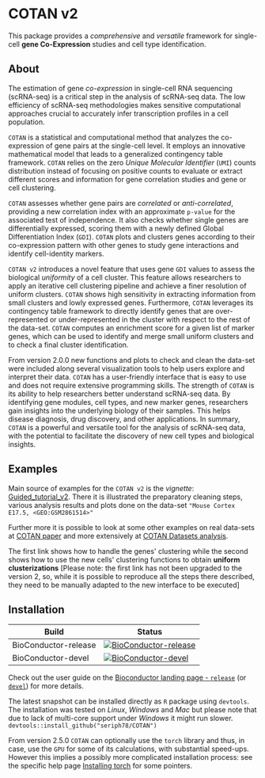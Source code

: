 # COTAN v2

This package provides a *comprehensive* and *versatile* framework for single-cell **gene Co-Expression** studies and cell type identification.

## About

The estimation of gene *co-expression* in single-cell RNA sequencing (scRNA-seq) is a critical step in the analysis of scRNA-seq data. The low efficiency of scRNA-seq methodologies makes sensitive computational approaches crucial to accurately infer transcription profiles in a cell population.

`COTAN` is a statistical and computational method that analyzes the co-expression of gene pairs at the single-cell level. It employs an innovative mathematical model that leads to a generalized contingency table framework. `COTAN` relies on the zero *Unique Molecular Identifier* (`UMI`) counts distribution instead of focusing on positive counts to evaluate or extract different scores and information for gene correlation studies and gene or cell clustering.

`COTAN` assesses whether gene pairs are *correlated* or *anti-correlated*, providing a new correlation index with an approximate `p-value` for the associated test of independence. It also checks whether single genes are differentially expressed, scoring them with a newly defined Global Differentiation Index (`GDI`). `COTAN` plots and clusters genes according to their co-expression pattern with other genes to study gene interactions and identify cell-identity markers.

`COTAN v2` introduces a novel feature that uses gene `GDI` values to assess the biological *uniformity* of a cell cluster. This feature allows researchers to apply an iterative cell clustering pipeline and achieve a finer resolution of uniform clusters. `COTAN` shows high sensitivity in extracting information from small clusters and lowly expressed genes. Furthermore, `COTAN` leverages its contingency table framework to directly identify genes that are over-represented or under-represented in the cluster with respect to the rest of the data-set. `COTAN` computes an enrichment score for a given list of marker genes, which can be used to identify and merge small uniform clusters and to check a final cluster identification.

From version 2.0.0 new functions and plots to check and clean the data-set were included along several visualization tools to help users explore and interpret their data. `COTAN` has a user-friendly interface that is easy to use and does not require extensive programming skills. The strength of `COTAN` is its ability to help researchers better understand scRNA-seq data. By identifying gene modules, cell types, and new marker genes, researchers gain insights into the underlying biology of their samples. This helps disease diagnosis, drug discovery, and other applications. In summary, `COTAN` is a powerful and versatile tool for the analysis of scRNA-seq data, with the potential to facilitate the discovery of new cell types and biological insights.

## Examples

Main source of examples for the `COTAN v2` is the *vignette*: [Guided_tutorial_v2](https://github.com/seriph78/COTAN/blob/devel/vignettes/Guided_tutorial_v2.Rmd%20%22main%20vignette%22). There it is illustrated the preparatory cleaning steps, various analysis results and plots done on the data-set `"Mouse Cortex E17.5, <GEO:GSM2861514>"`

Further more it is possible to look at some other examples on real data-sets at [COTAN paper](https://seriph78.github.io/Cotan_paper/index.html) and more extensively at [COTAN Datasets analysis](https://seriph78.github.io/COTAN_Datasets_analysis/).

The first link shows how to handle the genes' clustering while the second shows how to use the new cells' clustering functions to obtain **uniform clusterizations** [Please note: the first link has not been upgraded to the version 2, so, while it is possible to reproduce all the steps there described, they need to be manually adapted to the new interface to be executed]

## Installation

| Build                   | Status                                        |
|-------------------------|-----------------------------------------------|
| BioConductor-release    | [![BioConductor-release](https://images.weserv.nl/?url=bioconductor.org/shields/build/release/bioc/COTAN.svg)](https://bioconductor.org/checkResults/release/bioc-LATEST/COTAN) |
| BioConductor-devel      | [![BioConductor-devel](https://images.weserv.nl/?url=bioconductor.org/shields/build/devel/bioc/COTAN.svg)](https://bioconductor.org/checkResults/devel/bioc-LATEST/COTAN/) |

Check out the user guide on the [Bioconductor landing page - `release`](https://bioconductor.org/packages/release/bioc/html/COTAN.html) (or [`devel`](https://bioconductor.org/packages/devel/bioc/html/COTAN.html)) for more details.

The latest snapshot can be installed directly as `R` package using `devtools`. The installation was tested on *Linux*, *Windows* and *Mac* but please note that due to lack of multi-core support under *Windows* it might run slower. `devtools::install_github("seriph78/COTAN")`

From version 2.5.0 `COTAN` can optionally use the `torch` library and thus, in case, use the `GPU` for some of its calculations, with substantial speed-ups. However this implies a possibly more complicated installation process: see the specific help page [Installing torch](https://github.com/seriph78/COTAN/blob/devel/man/Installing_torch.Rd) for some pointers.
